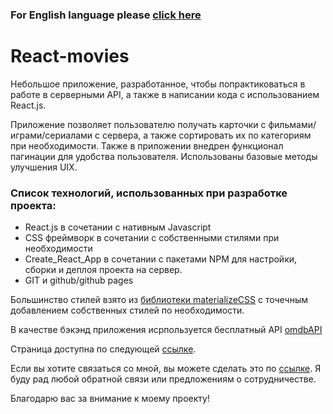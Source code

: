 ### For English language please [click here](./README.md)

# React-movies

Небольшое приложение, разработанное, чтобы попрактиковаться в работе в серверными API, а также в написании кода с использованием React.js.

Приложение позволяет пользователю получать карточки с фильмами/играми/сериалами с сервера, а также сортировать их по категориям при необходимости. Также в приложении внедрен функционал пагинации для удобства пользователя. Использованы базовые методы улучшения UIX.

### Список технологий, использованных при разработке проекта:

- React.js в сочетании с нативным Javascript
- CSS фреймворк в сочетании с собственными стилями при необходимости
- Create_React_App в сочетании с пакетами NPM для настройки, сборки и деплоя проекта на сервер.
- GIT и github/github pages

Большинство стилей взято из [библиотеки materializeCSS](https://materializecss.com/) с точечным добавлением собственных стилей по необходимости.

В качестве бэкэнд приложения исрпользуется бесплатный API [omdbAPI](http://www.omdbapi.com/)

Страница доступна по следующей [ссылке](https://nikolaykrishtopa.github.io/react-movies/).

Если вы хотите связаться со мной, вы можете сделать это по [ссылке](mailto:nikolay.krishtopa@gmail.com). Я буду рад любой обратной связи или предложениям о сотрудничестве.

Благодарю вас за внимание к моему проекту!
